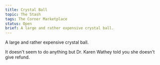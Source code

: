 ```yaml
---
title: Crystal Ball
topic: The Stash
tags: The Corner Marketplace
status: Open
brief: A large and rather expensive crystal ball. 
---
```


A large and rather expensive crystal ball. 

It doesn't seem to do anything but Dr. Karen Wathey told you she doesn't give refund. 